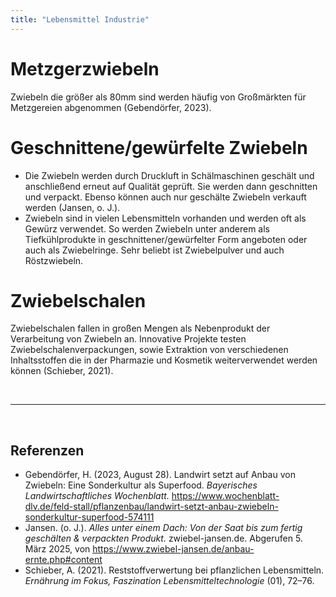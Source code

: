 ```yaml
---
title: "Lebensmittel Industrie"
---
```


# Metzgerzwiebeln
Zwiebeln die größer als 80mm sind werden häufig von Großmärkten für Metzgereien abgenommen (Gebendörfer, 2023).

# Geschnittene/gewürfelte Zwiebeln
- Die Zwiebeln werden durch Druckluft in Schälmaschinen geschält und anschließend erneut auf Qualität geprüft. Sie werden dann geschnitten und verpackt. Ebenso können auch nur geschälte Zwiebeln verkauft werden (Jansen, o. J.).
- Zwiebeln sind in vielen Lebensmitteln vorhanden und werden oft als Gewürz verwendet. So werden Zwiebeln unter anderem als Tiefkühlprodukte in geschnittener/gewürfelter Form angeboten oder auch als Zwiebelringe. Sehr beliebt ist Zwiebelpulver und auch Röstzwiebeln.

# Zwiebelschalen
Zwiebelschalen fallen in großen Mengen als Nebenprodukt der Verarbeitung von Zwiebeln an. Innovative Projekte testen Zwiebelschalenverpackungen, sowie Extraktion von verschiedenen Inhaltsstoffen die in der Pharmazie und Kosmetik weiterverwendet werden können (Schieber, 2021).
 



<br>

---

<br> 

## Referenzen
- Gebendörfer, H. (2023, August 28). Landwirt setzt auf Anbau von Zwiebeln: Eine Sonderkultur als Superfood. *Bayerisches Landwirtschaftliches Wochenblatt.* <https://www.wochenblatt-dlv.de/feld-stall/pflanzenbau/landwirt-setzt-anbau-zwiebeln-sonderkultur-superfood-574111>
- Jansen. (o. J.). *Alles unter einem Dach: Von der Saat bis zum fertig geschälten & verpackten Produkt.* zwiebel-jansen.de. Abgerufen 5. März 2025, von <https://www.zwiebel-jansen.de/anbau-ernte.php#content>
- Schieber, A. (2021). Reststoffverwertung bei pflanzlichen Lebensmitteln. *Ernährung im Fokus, Faszination Lebensmitteltechnologie* (01), 72–76.
